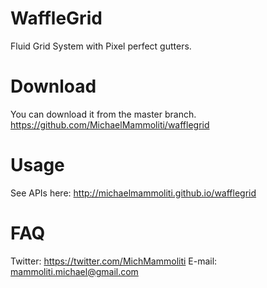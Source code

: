 # WaffleGrid
Fluid Grid System with Pixel perfect gutters.

# Download
You can download it from the master branch. https://github.com/MichaelMammoliti/wafflegrid

# Usage
See APIs here: http://michaelmammoliti.github.io/wafflegrid

# FAQ
Twitter: https://twitter.com/MichMammoliti
E-mail: mammoliti.michael@gmail.com
